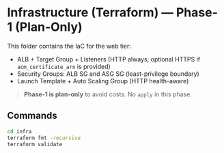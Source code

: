 # Infrastructure (Terraform) — Phase-1 (Plan-Only)

This folder contains the IaC for the web tier:
- ALB + Target Group + Listeners (HTTP always; optional HTTPS if `acm_certificate_arn` is provided)
- Security Groups: ALB SG and ASG SG (least-privilege boundary)
- Launch Template + Auto Scaling Group (HTTP health-aware)

> **Phase-1 is plan-only** to avoid costs. No `apply` in this phase.

## Commands
```bash
cd infra
terraform fmt -recursive
terraform validate
